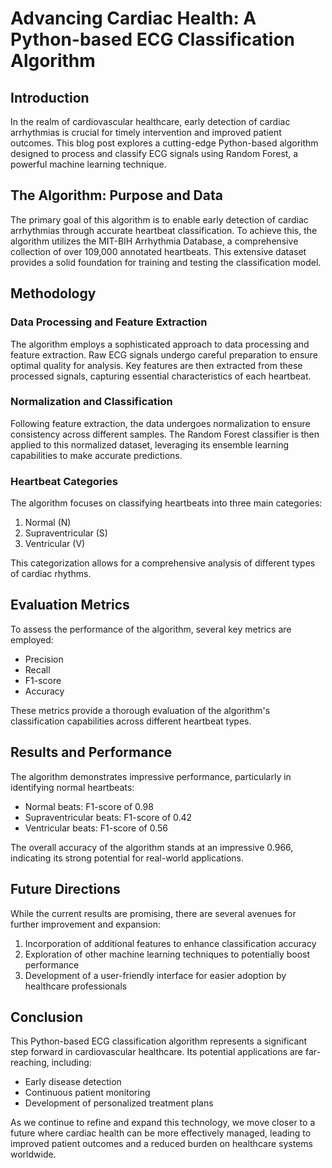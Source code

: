 # Advancing Cardiac Health: A Python-based ECG Classification Algorithm

## Introduction

In the realm of cardiovascular healthcare, early detection of cardiac arrhythmias is crucial for timely intervention and improved patient outcomes. This blog post explores a cutting-edge Python-based algorithm designed to process and classify ECG signals using Random Forest, a powerful machine learning technique.

## The Algorithm: Purpose and Data

The primary goal of this algorithm is to enable early detection of cardiac arrhythmias through accurate heartbeat classification. To achieve this, the algorithm utilizes the MIT-BIH Arrhythmia Database, a comprehensive collection of over 109,000 annotated heartbeats. This extensive dataset provides a solid foundation for training and testing the classification model.

## Methodology

### Data Processing and Feature Extraction

The algorithm employs a sophisticated approach to data processing and feature extraction. Raw ECG signals undergo careful preparation to ensure optimal quality for analysis. Key features are then extracted from these processed signals, capturing essential characteristics of each heartbeat.

### Normalization and Classification

Following feature extraction, the data undergoes normalization to ensure consistency across different samples. The Random Forest classifier is then applied to this normalized dataset, leveraging its ensemble learning capabilities to make accurate predictions.

### Heartbeat Categories

The algorithm focuses on classifying heartbeats into three main categories:

1. Normal (N)
2. Supraventricular (S)
3. Ventricular (V)

This categorization allows for a comprehensive analysis of different types of cardiac rhythms.

## Evaluation Metrics

To assess the performance of the algorithm, several key metrics are employed:

- Precision
- Recall
- F1-score
- Accuracy

These metrics provide a thorough evaluation of the algorithm's classification capabilities across different heartbeat types.

## Results and Performance

The algorithm demonstrates impressive performance, particularly in identifying normal heartbeats:

- Normal beats: F1-score of 0.98
- Supraventricular beats: F1-score of 0.42
- Ventricular beats: F1-score of 0.56

The overall accuracy of the algorithm stands at an impressive 0.966, indicating its strong potential for real-world applications.

## Future Directions

While the current results are promising, there are several avenues for further improvement and expansion:

1. Incorporation of additional features to enhance classification accuracy
2. Exploration of other machine learning techniques to potentially boost performance
3. Development of a user-friendly interface for easier adoption by healthcare professionals

## Conclusion

This Python-based ECG classification algorithm represents a significant step forward in cardiovascular healthcare. Its potential applications are far-reaching, including:

- Early disease detection
- Continuous patient monitoring
- Development of personalized treatment plans

As we continue to refine and expand this technology, we move closer to a future where cardiac health can be more effectively managed, leading to improved patient outcomes and a reduced burden on healthcare systems worldwide.